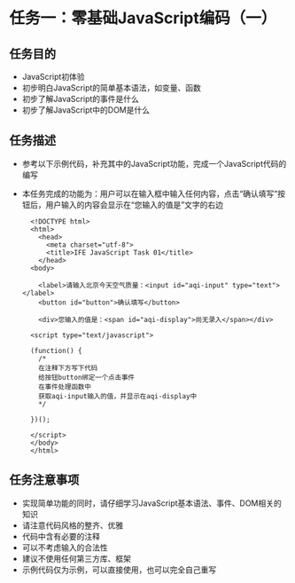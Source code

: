 # 任务一：零基础JavaScript编码（一）

## 任务目的

- JavaScript初体验
- 初步明白JavaScript的简单基本语法，如变量、函数
- 初步了解JavaScript的事件是什么
- 初步了解JavaScript中的DOM是什么

## 任务描述

- 参考以下示例代码，补充其中的JavaScript功能，完成一个JavaScript代码的编写
- 本任务完成的功能为：用户可以在输入框中输入任何内容，点击“确认填写”按钮后，用户输入的内容会显示在“您输入的值是”文字的右边


		<!DOCTYPE html>
		<html>
		  <head>
		    <meta charset="utf-8">
		    <title>IFE JavaScript Task 01</title>
		  </head>
		<body>
		
		  <label>请输入北京今天空气质量：<input id="aqi-input" type="text"></label>
		  <button id="button">确认填写</button>
		
		  <div>您输入的值是：<span id="aqi-display">尚无录入</span></div>
		
		<script type="text/javascript">
		
		(function() {
		  /*    
		  在注释下方写下代码
		  给按钮button绑定一个点击事件
		  在事件处理函数中
		  获取aqi-input输入的值，并显示在aqi-display中
		  */
		
		})();
		
		</script>
		</body>
		</html>

## 任务注意事项

- 实现简单功能的同时，请仔细学习JavaScript基本语法、事件、DOM相关的知识
- 请注意代码风格的整齐、优雅
- 代码中含有必要的注释
- 可以不考虑输入的合法性
- 建议不使用任何第三方库、框架
- 示例代码仅为示例，可以直接使用，也可以完全自己重写